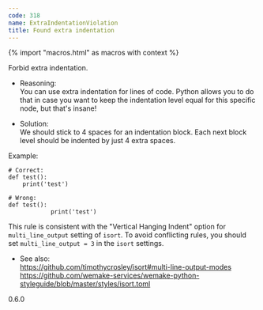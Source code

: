 ```yaml
---
code: 318
name: ExtraIndentationViolation
title: Found extra indentation
---
```


{% import "macros.html" as macros with context %}

Forbid extra indentation.

  - Reasoning:  
    You can use extra indentation for lines of code. Python allows you
    to do that in case you want to keep the indentation level equal for
    this specific node, but that's insane\!

  - Solution:  
    We should stick to 4 spaces for an indentation block. Each next
    block level should be indented by just 4 extra spaces.

Example:

    # Correct:
    def test():
        print('test')
    
    # Wrong:
    def test():
                print('test')

This rule is consistent with the "Vertical Hanging Indent" option for
`multi_line_output` setting of `isort`. To avoid conflicting rules, you
should set `multi_line_output = 3` in the `isort` settings.

  - See also:  
    <https://github.com/timothycrosley/isort#multi-line-output-modes>
    <https://github.com/wemake-services/wemake-python-styleguide/blob/master/styles/isort.toml>

<div class="versionadded">

0.6.0

</div>